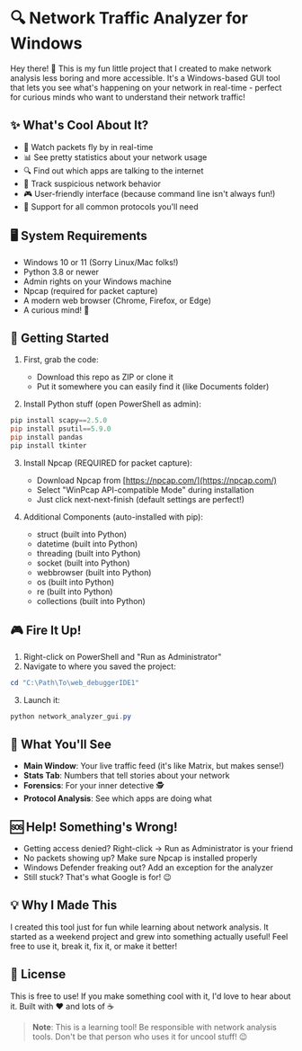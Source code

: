 # 🔍 Network Traffic Analyzer for Windows

Hey there! 👋 This is my fun little project that I created to make network analysis less boring and more accessible. It's a Windows-based GUI tool that lets you see what's happening on your network in real-time - perfect for curious minds who want to understand their network traffic!

## ✨ What's Cool About It?

- 🚀 Watch packets fly by in real-time
- 📊 See pretty statistics about your network usage
- 🔍 Find out which apps are talking to the internet
- 🎯 Track suspicious network behavior
- 🎮 User-friendly interface (because command line isn't always fun!)
- 📱 Support for all common protocols you'll need

## 🖥️ System Requirements

- Windows 10 or 11 (Sorry Linux/Mac folks!)
- Python 3.8 or newer
- Admin rights on your Windows machine
- Npcap (required for packet capture)
- A modern web browser (Chrome, Firefox, or Edge)
- A curious mind! 🧠

## 🚀 Getting Started

1. First, grab the code:
   - Download this repo as ZIP or clone it
   - Put it somewhere you can easily find it (like Documents folder)

2. Install Python stuff (open PowerShell as admin):
```powershell
pip install scapy==2.5.0
pip install psutil==5.9.0
pip install pandas
pip install tkinter
```

3. Install Npcap (REQUIRED for packet capture):
   - Download Npcap from [https://npcap.com/](https://npcap.com/)
   - Select "WinPcap API-compatible Mode" during installation
   - Just click next-next-finish (default settings are perfect!)

4. Additional Components (auto-installed with pip):
   - struct (built into Python)
   - datetime (built into Python)
   - threading (built into Python)
   - socket (built into Python)
   - webbrowser (built into Python)
   - os (built into Python)
   - re (built into Python)
   - collections (built into Python)

## 🎮 Fire It Up!

1. Right-click on PowerShell and "Run as Administrator"
2. Navigate to where you saved the project:
```powershell
cd "C:\Path\To\web_debuggerIDE1"
```
3. Launch it:
```powershell
python network_analyzer_gui.py
```

## 🎯 What You'll See

- **Main Window**: Your live traffic feed (it's like Matrix, but makes sense!)
- **Stats Tab**: Numbers that tell stories about your network
- **Forensics**: For your inner detective 🕵️
- **Protocol Analysis**: See which apps are doing what

## 🆘 Help! Something's Wrong!

- Getting access denied? Right-click → Run as Administrator is your friend
- No packets showing up? Make sure Npcap is installed properly
- Windows Defender freaking out? Add an exception for the analyzer
- Still stuck? That's what Google is for! 😉

## 💡 Why I Made This

I created this tool just for fun while learning about network analysis. It started as a weekend project and grew into something actually useful! Feel free to use it, break it, fix it, or make it better!

## 📝 License

This is free to use! If you make something cool with it, I'd love to hear about it. Built with ❤️ and lots of ☕

> **Note**: This is a learning tool! Be responsible with network analysis tools. Don't be that person who uses it for uncool stuff! 😉
